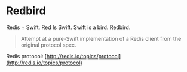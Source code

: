 # Redbird

Redis + Swift. Red Is Swift. Swift is a bird. Redbird.

> Attempt at a pure-Swift implementation of a Redis client from the original protocol spec.

Redis protocol: [http://redis.io/topics/protocol](http://redis.io/topics/protocol)


